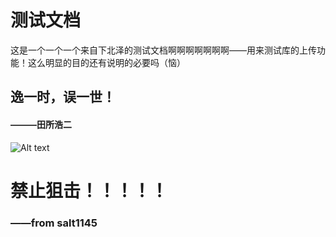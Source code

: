 # 测试文档

这是一个一个一个来自下北泽的测试文档啊啊啊啊啊啊啊——用来测试库的上传功能！这么明显的目的还有说明的必要吗（恼）

## 逸一时，误一世！
#### ———田所浩二
![Alt text](C:\Users\lenovo\Desktop\test1145-1.jpg)

# 禁止狙击！！！！！
### ——from salt1145
